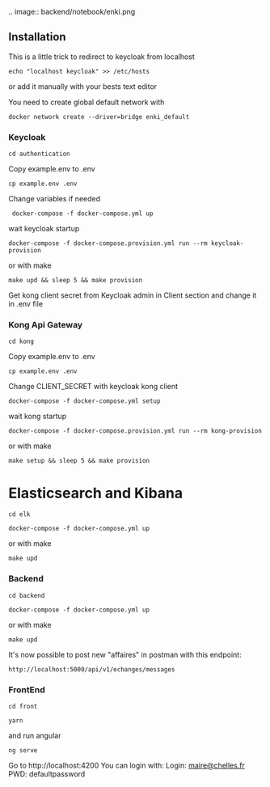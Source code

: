 .. image:: backend/notebook/enki.png

## Installation

This is a little trick to redirect to keycloak from localhost 
```
echo "localhost keycloak" >> /etc/hosts
```
or add it manually with your bests text editor 

You need to create global default network with 
```
docker network create --driver=bridge enki_default
``` 

### Keycloak
```
cd authentication
```
Copy example.env to .env 
```
cp example.env .env
``` 
Change variables if needed

```
 docker-compose -f docker-compose.yml up 
```
wait keycloak startup
``` 
docker-compose -f docker-compose.provision.yml run --rm keycloak-provision
```

or with make 
```
make upd && sleep 5 && make provision 
```

Get kong client secret from Keycloak admin in Client section and change it in .env file
### Kong Api Gateway

```
cd kong
```
Copy example.env to .env 
```
cp example.env .env
``` 
Change CLIENT_SECRET with keycloak kong client

``` 
docker-compose -f docker-compose.yml setup 
```
wait kong startup 
```
docker-compose -f docker-compose.provision.yml run --rm kong-provision
```

or with make 
```
make setup && sleep 5 && make provision 
```
# Elasticsearch and Kibana
```
cd elk
```
```
docker-compose -f docker-compose.yml up
```
or with make 
```
make upd
```
### Backend
```
cd backend
```

```
docker-compose -f docker-compose.yml up
```
or with make 
```
make upd 
```

It's now possible to post new "affaires" in postman with this endpoint:

```
http://localhost:5000/api/v1/echanges/messages
```

### FrontEnd
```
cd front
```

```
yarn
```

and run angular
```
ng serve 
```

Go to http://localhost:4200
You can login with:
Login: maire@chelles.fr
PWD: defaultpassword

